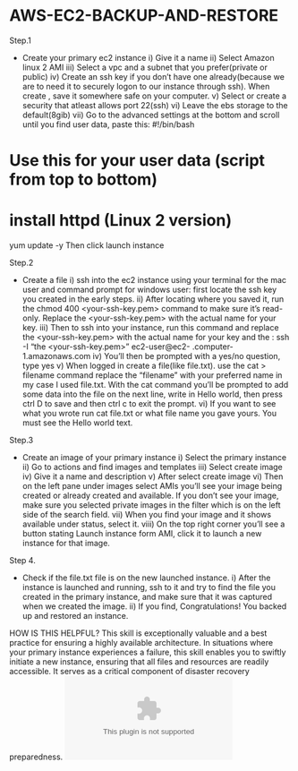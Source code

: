# AWS-EC2-BACKUP-AND-RESTORE
Step.1
-	Create your primary ec2 instance 
i)	Give it a name
ii)	Select Amazon linux 2 AMI
iii)	Select a vpc and a subnet that you prefer(private or public)
iv)	Create an ssh key if you don’t have one already(because we are to need it to securely logon to our instance through ssh). When create , save it somewhere safe on your computer.
v)	Select or create a security that atleast allows port 22(ssh)
vi)	Leave the ebs storage to the default(8gib)
vii)	Go to the advanced settings at the bottom and scroll until you find user data, paste this: #!/bin/bash
# Use this for your user data (script from top to bottom)
# install httpd (Linux 2 version)
yum update -y
Then click launch instance

Step.2
-	Create a file 
i)	ssh into the ec2 instance using your terminal for the mac user and command prompt for windows user: first locate the ssh key you created in the early steps.
ii)	After locating where you saved it, run the chmod 400 <your-ssh-key.pem> command to make sure it’s read-only. Replace the <your-ssh-key.pem> with the actual name for your key.
iii)	Then to ssh into your instance, run this command and replace the <your-ssh-key.pem> with the actual name for your key and the <public- ip-address>: 
ssh -I “the <your-ssh-key.pem>” ec2-user@ec2- <public-ip-address>.computer-1.amazonaws.com
iv)	You’ll then be prompted with a yes/no question, type yes
v)	When logged in create a file(like file.txt). use the cat > filename command replace the “filename” with your preferred name in my case I used file.txt. With the cat command you’ll be prompted to add some data into the file on the next line, write in Hello world, then press ctrl D to save and then ctrl c to exit the prompt.
vi)	If you want to see what you wrote run cat file.txt or what file name you gave yours. You must see the Hello world text.

Step.3
-	Create an image of your primary instance
i)	Select the primary instance 
ii)	Go to actions and find images and templates
iii)	Select create image
iv)	Give it a name and description
v)	After select create image
vi)	Then on the left pane under images select AMIs you’ll see your image being created or already created and available. If you don’t see your image, make sure you selected private images in the filter which is on the left side of the search field.
vii)	When you find your image and it shows available under status, select it.
viii)	On the top right corner you’ll see a button stating Launch instance form AMI, click it to launch a new instance for that image.

Step 4.
-	Check if the file.txt file is on the new launched instance.
i)	After the instance is launched and running, ssh to it and try to find the file you created in the primary instance, and make sure that it was captured when we created the image.
ii)	If you find, Congratulations! You backed up and restored an instance.


HOW IS THIS HELPFUL?
This skill is exceptionally valuable and a best practice for ensuring a highly available architecture. In situations where your primary instance experiences a failure, this skill enables you to swiftly initiate a new instance, ensuring that all files and resources are readily accessible. It serves as a critical component of disaster recovery preparedness.
![image](https://github.com/MarvinMuhangi/AWS-EC2-BACKUP-AND-RESTORE/backup-and-restore.pptx)

